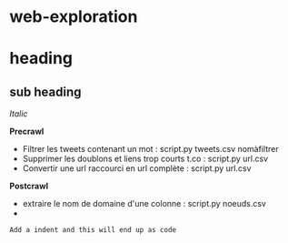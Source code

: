 # web-exploration

heading
==============
sub heading
--------------

*Italic*


**Precrawl**

- Filtrer les tweets contenant un mot :                 script.py tweets.csv nomàfiltrer
- Supprimer les doublons et liens trop courts t.co :    script.py url.csv
- Convertir une url raccourci en url complète    :      script.py url.csv 

**Postcrawl**
 

- extraire le nom de domaine d'une colonne :            script.py noeuds.csv
-

    Add a indent and this will end up as code 

